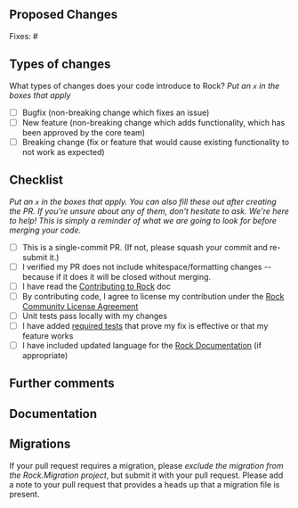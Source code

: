 ## Proposed Changes

<!--
Describe the big picture of your changes here to communicate to the maintainers why we should accept this pull request. If it fixes a bug or resolves a feature request, be sure to link to that issue.

Include screenshots if your pull request either alters existing UI or provides new UI. Arrows and labels are helpful.
-->

Fixes: #

## Types of changes

What types of changes does your code introduce to Rock?
_Put an `x` in the boxes that apply_

- [ ] Bugfix (non-breaking change which fixes an issue)
- [ ] New feature (non-breaking change which adds functionality, which has been approved by the core team)
- [ ] Breaking change (fix or feature that would cause existing functionality to not work as expected)

## Checklist

_Put an `x` in the boxes that apply. You can also fill these out after creating the PR. If you're unsure about any of them, don't hesitate to ask. We're here to help! This is simply a reminder of what we are going to look for before merging your code._

- [ ] This is a single-commit PR. (If not, please squash your commit and re-submit it.)
- [ ] I verified my PR does not include whitespace/formatting changes -- because if it does it will be closed without merging.	
- [ ] I have read the [Contributing to Rock](https://github.com/SparkDevNetwork/Rock/blob/master/.github/CONTRIBUTING.md) doc
- [ ] By contributing code, I agree to license my contribution under the [Rock Community License Agreement](https://www.rockrms.com/license)
- [ ] Unit tests pass locally with my changes
- [ ] I have added [required tests](https://github.com/SparkDevNetwork/Rock/blob/develop/Rock.Tests/README.md) that prove my fix is effective or that my feature works
- [ ] I have included updated language for the [Rock Documentation](https://www.rockrms.com/Learn/Documentation) (if appropriate)

## Further comments
<!--
If this is a relatively large or complex change, kick off the discussion by explaining why you chose the solution you did and what alternatives you considered, etc...
-->

## Documentation
<!--
If your change effects the UI or needs to be documented in one of the existing docs http://www.rockrms.com/Learn/Documentation, please provide the brief write-up here.
-->

## Migrations
If your pull request requires a migration, please *exclude the migration from the Rock.Migration project*, but submit it with your pull request. Please add a note to your pull request that provides a heads up that a migration file is present.

